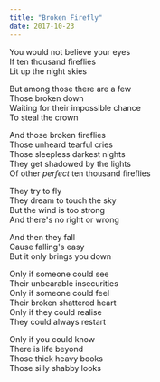 ```yaml
---
title: "Broken Firefly"
date: 2017-10-23
---
```


You would not believe your eyes  
If ten thousand fireflies  
Lit up the night skies  

But among those there are a few  
Those broken down  
Waiting for their impossible chance  
To steal the crown  

And those broken fireflies  
Those unheard tearful cries  
Those sleepless darkest nights  
They get shadowed by the lights  
Of other _perfect_ ten thousand fireflies  

They try to fly  
They dream to touch the sky  
But the wind is too strong  
And there's no right or wrong  

And then they fall  
Cause falling's easy  
But it only brings you down  

Only if someone could see  
Their unbearable insecurities  
Only if someone could feel  
Their broken shattered heart  
Only if they could realise  
They could always restart  

Only if you could know  
There is life beyond  
Those thick heavy books  
Those silly shabby looks  
